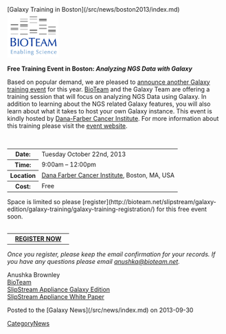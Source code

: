 <div class='newsItemHeader'>[Galaxy Training in Boston](/src/news/boston2013/index.md)</div>

<div class='right'><a href='http://bioteam.net/slipstream/galaxy-edition/galaxy-training/'><img src="/src/images/logos/BioTeamLogo154.gif" alt="Analyzing NGS Data with Galaxy" width="120" /></a></div>

**Free Training Event in Boston: *Analyzing NGS Data with Galaxy***

Based on popular demand, we are pleased to [announce another Galaxy training event](http://bioteam.net/slipstream/galaxy-edition/galaxy-training/) for this year.  [BioTeam](http://bioteam.net/) and the Galaxy Team are offering a training session that will focus on analyzing NGS Data using Galaxy.  In addition to learning about the NGS related Galaxy features, you will also learn about what it takes to host your own Galaxy instance.  This event is kindly hosted by [Dana-Farber Cancer Institute](http://www.dana-farber.org/).  For more information about this training please visit the [event website](http://bioteam.net/slipstream/galaxy-edition/galaxy-training/).

<br />

<table>
  <tr>
    <th> Date: </th>
    <td> Tuesday October 22nd, 2013 </td>
  </tr>
  <tr>
    <th> Time: </th>
    <td> 9:00am – 12:00pm </td>
  </tr>
  <tr>
    <th> Location </th>
    <td> <a href='http://www.dana-farber.org/'>Dana Farber Cancer Institute</a>, Boston, MA, USA </td>
  </tr>
  <tr>
    <th> Cost: </th>
    <td> Free </td>
  </tr>
</table>


<div class='center'>
<div class='red'>Space is limited so please [register](http://bioteam.net/slipstream/galaxy-edition/galaxy-training/galaxy-training-registration/) for this free event soon.</div>
<br />
<table>
  <tr>
    <th> &nbsp;&nbsp; <a href='http://bioteam.net/slipstream/galaxy-edition/galaxy-training/galaxy-training-registration/'>REGISTER NOW</a>  &nbsp;&nbsp;  </th>
  </tr>
</table>

</div>

*Once you register, please keep the email confirmation for your records.  If you have any questions please email anushka@bioteam.net.*

Anushka Brownley<br />
[BioTeam](http://www.bioteam.net)<br />
[SlipStream Appliance Galaxy Edition](http://bioteam.net/slipstream/galaxy-edition/)<br />
[SlipStream Appliance White Paper](http://bioteam.net/wp-content/uploads/2013/03/SlipStream_Galaxy-White_Paper.pdf)

<div class='newsItemFooter'>Posted to the [Galaxy News](/src/news/index.md) on 2013-09-30</div>

[CategoryNews](/src/category-news/index.md)
